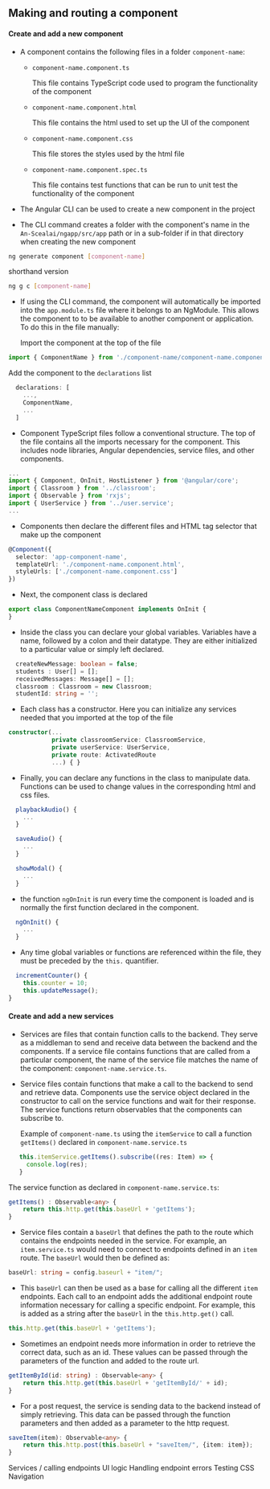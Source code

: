 ## Making and routing a component
#### Create and add a new component

* A component contains the following files in a folder ```component-name```:
  - ```component-name.component.ts```
  
    This file contains TypeScript code used to program the functionality of the component
  - ```component-name.component.html```
  
    This file contains the html used to set up the UI of the component
  - ```component-name.component.css```
  
    This file stores the styles used by the html file
  - ```component-name.component.spec.ts```
  
    This file contains test functions that can be run to unit test the functionality of the component
    
    
* The Angular CLI can be used to create a new component in the project
* The CLI command creates a folder with the component's name in the ```An-Scealai/ngapp/src/app``` path or in a sub-folder if in that directory when creating the new component
```bash
ng generate component [component-name]
```
shorthand version
```bash
ng g c [component-name]
```

* If using the CLI command, the component will automatically be imported into the ```app.module.ts``` file where it belongs to an NgModule.  This allows the component to to be available to another component or application.  To do this in the file manually:

  Import the component at the top of the file
```ts
import { ComponentName } from './component-name/component-name.component';
```
  Add the component to the ```declarations``` list
```ts
  declarations: [
    ...,
    ComponentName,
    ...
  ]
```

* Component TypeScript files follow a conventional structure.  The top of the file contains all the imports necessary for the component.  This includes node libraries, Angular dependencies, service files, and other components.
```ts
...
import { Component, OnInit, HostListener } from '@angular/core';
import { Classroom } from '../classroom';
import { Observable } from 'rxjs';
import { UserService } from '../user.service';
...
```

* Components then declare the different files and HTML tag selector that make up the component
```ts
@Component({
  selector: 'app-component-name',
  templateUrl: './component-name.component.html',
  styleUrls: ['./component-name.component.css']
})
```  

* Next, the component class is declared
```ts 
export class ComponentNameComponent implements OnInit {
}
```

* Inside the class you can declare your global variables.  Variables have a name, followed by a colon and their datatype.  They are either initialized to a particular value or simply left declared. 
```ts
  createNewMessage: boolean = false;
  students : User[] = [];
  receivedMessages: Message[] = [];
  classroom : Classroom = new Classroom;
  studentId: string = '';
```

* Each class has a constructor.  Here you can initialize any services needed that you imported at the top of the file
```ts
constructor(...
            private classroomService: ClassroomService,
            private userService: UserService, 
            private route: ActivatedRoute
            ...) { }
```

* Finally, you can declare any functions in the class to manipulate data.  Functions can be used to change values in the corresponding html and css files.
```ts
  playbackAudio() {
    ...
  }

  saveAudio() {
    ...
  }

  showModal() {
    ...
  }
```

* the function ```ngOnInit``` is run every time the component is loaded and is normally the first function declared in the component.
```ts
  ngOnInit() {
    ...
  }
```

* Any time global variables or functions are referenced within the file, they must be preceded by the ```this.``` quantifier.
```ts
  incrementCounter() {
    this.counter = 10;
    this.updateMessage();
}
```

  
#### Create and add a new services
* Services are files that contain function calls to the backend.  They serve as a middleman to send and receive data between the backend and the components.  If a service file contains functions that are called from a particular component, the name of the service file matches the name of the component: ```component-name.service.ts```.

* Service files contain functions that make a call to the backend to send and retrieve data.  Components use the service object declared in the constructor to call on the service functions and wait for their response.  The service functions return observables that the components can subscribe to.
  
   Example of ```component-name.ts``` using the ```itemService``` to call a function ```getItems()``` declared in ```component-name.service.ts```
```ts
   this.itemService.getItems().subscribe((res: Item) => {
     console.log(res);
   }
```
   
  The service function as declared in ```component-name.service.ts```:
```ts
getItems() : Observable<any> {
    return this.http.get(this.baseUrl + 'getItems');
}
```

* Service files contain a ```baseUrl``` that defines the path to the route which contains the endpoints needed in the service.  For example, an ```item.service.ts``` would need to connect to endpoints defined in an ```item``` route.  The ```baseUrl``` would then be defined as:
```ts 
baseUrl: string = config.baseurl + "item/";
```

* This ```baseUrl``` can then be used as a base for calling all the different ```item``` endpoints.  Each call to an endpoint adds the additional endpoint route information necessary for calling a specific endpoint.  For example, this is added as a string after the ```baseUrl``` in the ```this.http.get()``` call.
```ts 
this.http.get(this.baseUrl + 'getItems');
```

* Sometimes an endpoint needs more information in order to retrieve the correct data, such as an id.  These values can be passed through the parameters of the function and added to the route url.
```ts 
getItemById(id: string) : Observable<any> {
    return this.http.get(this.baseUrl + 'getItemById/' + id);
}
```

* For a post request, the service is sending data to the backend instead of simply retrieving.  This data can be passed through the function parameters and then added as a parameter to the http request.
```ts
saveItem(item): Observable<any> {
    return this.http.post(this.baseUrl + "saveItem/", {item: item});
}
```


Services / calling endpoints
UI logic
Handling endpoint errors
Testing
CSS
Navigation